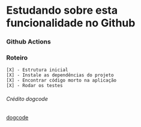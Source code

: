 # Estudando sobre esta funcionalidade no Github

### Github Actions

### Roteiro

    [X] - Estrutura inicial
    [X] - Instale as dependências do projeto
    [X] - Encontrar código morto na aplicação
    [X] - Rodar os testes

###### Crédito dogcode

[dogcode](https://www.youtube.com/watch?v=MIVx1qniNKY&ab_channel=dogcode)
